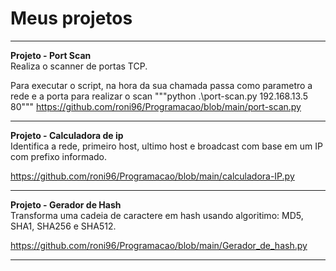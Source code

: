 # Meus projetos

---
**Projeto - Port Scan** <br>
Realiza o scanner de portas TCP. <br>

Para executar o script, na hora da sua chamada passa como parametro a rede e a porta para realizar o scan
"""python .\port-scan.py 192.168.13.5 80"""
https://github.com/roni96/Programacao/blob/main/port-scan.py

---
**Projeto - Calculadora de ip** <br>
Identifica a rede, primeiro host, ultimo host e broadcast com base em um IP com prefixo informado.
<br>

https://github.com/roni96/Programacao/blob/main/calculadora-IP.py

---
**Projeto - Gerador de Hash** <br>
Transforma uma cadeia de caractere em hash usando algoritimo: MD5, SHA1, SHA256 e SHA512.<br>

https://github.com/roni96/Programacao/blob/main/Gerador_de_hash.py

---
